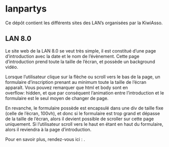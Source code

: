 # lanpartys
Ce dépôt contient les différents sites des LAN’s organisées par la KiwiAsso.

## LAN 8.0
Le site web de la LAN 8.0 se veut très simple, il est constitué d’une page d’introduction avec la date et le nom de l’évènement. Cette page d’introduction prend toute la taille de l’écran, et possède un background vidéo.

Lorsque l’utilisateur clique sur la flèche ou scroll vers le bas de la page, un formulaire d’inscription prenant au minimum toute la taille de l’écran apparaît. Vous pouvez remarquer que html et body sont en overflow: hidden, et que par conséquent l’animation entre l’introduction et le formulaire est le seul moyen de changer de page.

En revanche, le formulaire possède est encapsulé dans une div de taille fixe (celle de l’écran, 100vh), et donc si le formulaire est trop grand et dépasse de la taille de l’écran, alors il devient possible de scroller sur cette page uniquement. Si l’utilisateur scroll vers le haut en étant en haut du formulaire, alors il reviendra à la page d’introduction.

Pour en savoir plus, rendez-vous ici : .
